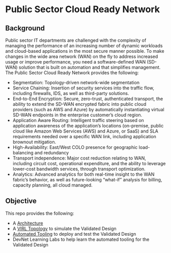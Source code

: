 # Public Sector Cloud Ready Network



## Background

Public sector IT departments are challenged with the complexity of managing the performance of an increasing number of
dynamic workloads and cloud-based applications in the most secure manner possible. To make changes in the wide area
network (WAN) on the fly to address increased usage or improve performance, you need a software-defined WAN (SD-WAN)
solution that is built on automation and that simplifies management.  The Public Sector Cloud Ready Network provides the following:

* Segmentation: Topology-driven network-wide segmentation
* Service Chaining: Insertion of security services into the traffic flow, including firewalls, IDS, as well as third-party solutions.
* End-to-End Encryption: Secure, zero-trust, authenticated transport, the ability to extend the SD-WAN encrypted fabric into public cloud providers (such as AWS and Azure) by automatically instantiating virtual SD-WAN endpoints in the enterprise customer’s cloud region.
* Application Aware Routing: Intelligent traffic steering based on application awareness of the application’s locations (on-premise, public cloud like Amazon Web Services (AWS) and Azure, or SaaS) and SLA requirements needed over a specific WAN link, including application brownout mitigation.
* High-Availability: East/West COLO presence for geographic load-balancing and redundancy
* Transport independence: Major cost reduction relating to WAN, including circuit cost, operational expenditure, and the ability to leverage lower-cost bandwidth services, through transport optimization.
* Analytics: Advanced analytics for both real-time insight to the WAN fabric’s behavior, as well as future-looking “what-if” analysis for billing, capacity planning, all cloud managed.

## Objective

This repo provides the following:

* A [Architecture](docs/Architecture.md)
* A [VIRL Topology](docs/virl/virl.md#topology) to simulate the Validated Design
* [Automated Tooling](docs/Automation.md) to deploy and test the Validated Design
* DevNet Learning Labs to help learn the automated tooling for the Validated Design